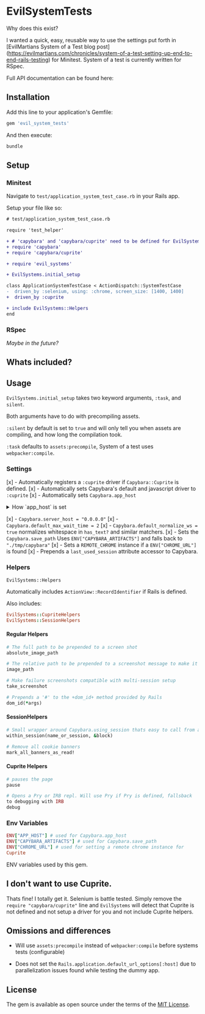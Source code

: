 # EvilSystemTests

Why does this exist?

I wanted a quick, easy, reusable way to use the settings put forth in
[EvilMartians System of a Test blog post] (https://evilmartians.com/chronicles/system-of-a-test-setting-up-end-to-end-rails-testing)
for Minitest. System of a test is currently written for RSpec.

Full API documentation can be found here:


## Installation

Add this line to your application's Gemfile:

```ruby
gem 'evil_system_tests'
```

And then execute:

```bash
bundle
```

## Setup

### Minitest

Navigate to `test/application_system_test_case.rb` in your Rails app.

Setup your file like so:

```diff
# test/application_system_test_case.rb

require 'test_helper'

+ # 'capybara' and 'capybara/cuprite' need to be defined for EvilSystems to work properly.
+ require 'capybara'
+ require 'capybara/cuprite'

+ require 'evil_systems'

+ EvilSystems.initial_setup

class ApplicationSystemTestCase < ActionDispatch::SystemTestCase
-  driven_by :selenium, using: :chrome, screen_size: [1400, 1400]
+  driven_by :cuprite

+ include EvilSystems::Helpers
end
```

### RSpec

*Maybe in the future?*

## Whats included?

## Usage

`EvilSystems.initial_setup` takes two keyword arguments, `:task`, and
`silent`.

Both arguments have to do with precompiling assets.

`:silent` by default is set to `true` and will only tell you when assets
are compiling, and how long the compilation took.

`:task` defaults to `assets:precompile`, System of a test uses
`webpacker:compile`.

### Settings

[x] - Automatically registers a `:cuprite` driver if `Capybara::Cuprite`
is defined.
[x] - Automatically sets Capybara's default and javascript driver to
`:cuprite`
[x] - Automatically sets `Capybara.app_host`

<details>
<summary>How `app_host` is set</summary>

`app_host` will first use `ENV["APP_HOST"]` then falls back to the systems
`hostname` if the `APP_HOST` ENV var is not defined.
If neither are defined, it will then default to `"0.0.0.0"`

</details>

[x] - `Capybara.server_host = "0.0.0.0"`
[x] - `Capybara.default_max_wait_time = 2`
[x] - `Capybara.default_normalize_ws = true` normalizes whitespace in
`has_text?` and similar matchers.
[x] - Sets the `Capybara.save_path` Uses `ENV["CAPYBARA_ARTIFACTS"]` and
falls back to `"./tmp/capybara"`
[x] - Sets a `REMOTE_CHROME` instance if a `ENV["CHROME_URL"]` is found
[x] - Prepends a `last_used_session` attribute accessor to Capybara.

### Helpers

`EvilSystems::Helpers`

Automatically includes `ActionView::RecordIdentifier` if Rails is
defined.

Also includes:

```rb
EvilSystems::CupriteHelpers
EvilSystems::SessionHelpers
```

#### Regular Helpers

```rb
# The full path to be prepended to a screen shot
absolute_image_path

# The relative path to be prepended to a screenshot message to make it clickable
image_path

# Make failure screenshots compatible with multi-session setup
take_screenshot

# Prepends a '#' to the +dom_id+ method provided by Rails
dom_id(*args)
```

#### SessionHelpers

```rb
# Small wrapper around Capybara.using_session thats easy to call from an instance
within_session(name_or_session, &block)

# Remove all cookie banners
mark_all_banners_as_read!
```

#### Cuprite Helpers

```rb
# pauses the page
pause

# Opens a Pry or IRB repl. Will use Pry if Pry is defined, fallsback
to debugging with IRB
debug
```

### Env Variables

```rb
ENV["APP_HOST"] # used for Capybara.app_host
ENV["CAPYBARA_ARTIFACTS"] # used for Capybara.save_path
ENV["CHROME_URL"] # used for setting a remote chrome instance for
Cuprite
```

ENV variables used by this gem.

## I don't want to use Cuprite.

Thats fine! I totally get it. Selenium is battle tested. Simply remove
the `require "capybara/cuprite"` line and `EvilSystems` will detect that
Cuprite is not defined and not setup a driver for you and not include
Cuprite helpers.

## Omissions and differences

- Will use `assets:precompile` instead of `webpacker:compile` before
  systems tests (configurable)

- Does not set the `Rails.application.default_url_options[:host]` due to
  parallelization issues found while testing the dummy app.

## License

The gem is available as open source under the terms of the [MIT License](https://opensource.org/licenses/MIT).
